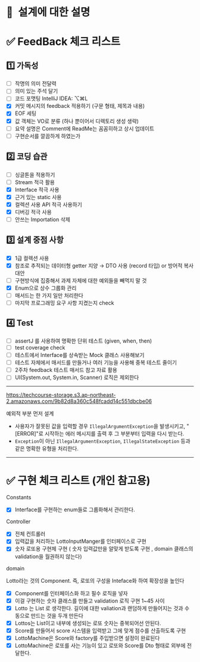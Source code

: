 # 📘  설계에 대한 설명 

# ✅ FeedBack 체크 리스트

## 1️⃣ 가독성

- [ ]  작명의 의미 전달력
- [ ]  의미 있는 주석 달기
- [ ]  코드 포맷팅  IntelliJ IDEA: ⌥⌘L
- [x]  커밋 메시지의 feedback 적용하기 (구문 형태, 제목과 내용)
- [x]  EOF 세팅
- [x]  값 객체는 VO로 분류 (하나 뿐이어서 디렉토리 생성 생략)
- [ ]  요약 설명은 Comment에 ReadMe는 꼼꼼히하고 상시 업데이트
- [ ]  구현순서를 깔끔하게 하였는가

## 2️⃣ 코딩 습관

- [ ]  싱글톤을 적용하기
- [ ]  Stream 적극 활용
- [x]  Interface 적극 사용
- [x]  근거 있는 static 사용
- [x]  컬렉션 사용 API 적극 사용하기
- [x]  디버깅 적극 사용
- [ ]  안쓰는 Importation 삭제

## 3️⃣ 설계 중점 사항

- [x]  1급 컬렉션 사용
- [x]  참조로 추적되는 데이터형 getter 지양 → DTO 사용 (record 타입) or 방어적 복사 대안
- [ ]  구현방식에 집중해서 과제 자체에 대한 예외들을 빼먹지 말 것
- [x]  Enum으로 상수 그룹화 관리
- [ ]  매서드는 한 가지 일만 처리한다
- [ ]  마지막 프로그래밍 요구 사항 지켰는지 check

## 4️⃣ Test

- [ ]  assertJ 를 사용하여 명확한 단위 테스트 (given, when, then)
- [ ]  test coverage check
- [ ]  테스트에서 Interface를 상속받는 Mock 클래스 사용해보기
- [ ]  테스트 자체에서 매서드를 만들거나 여러 기능을 사용해 중복 테스트 줄이기
- [ ]  2주차 feedback 테스트 매서드 참고 자료 활용
- [ ]  UI(System.out, System.in, Scanner) 로직은 제외한다
---

https://techcourse-storage.s3.ap-northeast-2.amazonaws.com/9b82d8a360c548fcadd14c551dbcbe06

예외적 부분 먼저 설계

- 사용자가 잘못된 값을 입력할 경우 `IllegalArgumentException`을 발생시키고, "[ERROR]"로 시작하는 에러 메시지를 출력 후 그 부분부터 입력을 다시 받는다.
- `Exception`이 아닌 `IllegalArgumentException`, `IllegalStateException` 등과 같은 명확한 유형을 처리한다.



---
# ✅ 구현 체크 리스트 (개인 참고용)

Constants

- [x]  Interface를 구현하는 enum들로 그룹화해서 관리한다.

Controller

- [x]  전체 컨트롤러
- [x]  입력값을 처리하는 LottoInputManger를 인터페이스로 구현
- [x]  숫자 로또용 구현체 구현 ( 숫자 입력값만을 알맞게 받도록 구현 , domain 클래스의 validation을 월권하지 않는다)

domain

Lotto라는 것의 Component. 즉, 로또의 구성을 Inteface화 하여 확장성을 높인다

- [x]  Component를 인터페이스화 하고 필수 로직을 넣자
- [x]  이걸 구현하는 숫자 클래스를 만들고 validation 로직 구현 1~45 사이
- [x]  Lotto 는 List<Component> 로  생각한다. 길이에 대한 valiation과 랜덤하게 만들어지는 것과 수동으로 만드는 것을 두개 만든다
- [x]  Lottos는 List<Lotto>이고 내부에 생성되는 로또 숫자는 중복되어선 안된다.
- [x]  Score를 만들어서 score 시스템을 입력받고 그에 맞게 점수를 산출하도록 구현
- [x]  LottoMachine은 Score와 factory를 주입받으면 설정이 완료된다
- [x]  LottoMachine은 로또를 사는 기능이 있고 로또와 Score를 Dto 형태로 외부에 전달한다.
